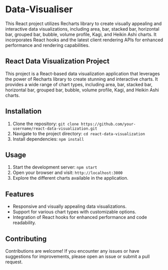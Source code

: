 # Data-Visualiser
This React project utilizes Recharts library to create visually appealing and interactive data visualizations, including area, bar, stacked bar, horizontal bar, grouped bar, bubble, volume profile, Kagi, and Heikin Ashi charts. It incorporates React hooks and the latest client rendering APIs for enhanced performance and rendering capabilities.


## React Data Visualization Project

This project is a React-based data visualization application that leverages the power of Recharts library to create stunning and interactive charts. It provides a wide range of chart types, including area, bar, stacked bar, horizontal bar, grouped bar, bubble, volume profile, Kagi, and Heikin Ashi charts.

## Installation

1. Clone the repository: `git clone https://github.com/your-username/react-data-visualization.git`
2. Navigate to the project directory: `cd react-data-visualization`
3. Install dependencies: `npm install`

## Usage

1. Start the development server: `npm start`
2. Open your browser and visit: `http://localhost:3000`
3. Explore the different charts available in the application.

## Features

- Responsive and visually appealing data visualizations.
- Support for various chart types with customizable options.
- Integration of React hooks for enhanced performance and code readability.

## Contributing

Contributions are welcome! If you encounter any issues or have suggestions for improvements, please open an issue or submit a pull request.

